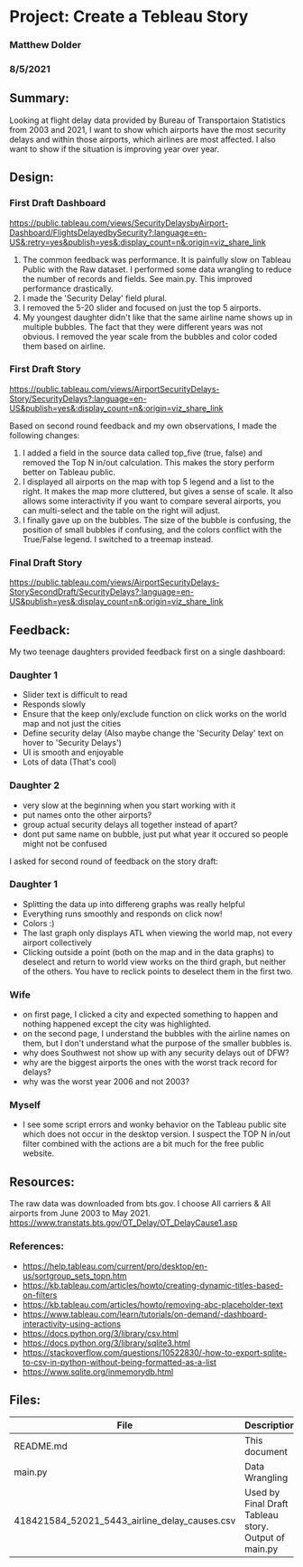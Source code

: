 # Project: Create a Tebleau Story
### Matthew Dolder
### 8/5/2021


## Summary: 

Looking at flight delay data provided by Bureau of Transportaion Statistics from 2003 and 2021, I want to show 
which airports have the most security delays and within those airports, which airlines are most affected.  I also want to show if the situation is 
improving year over year.
 

## Design: 

### First Draft Dashboard
https://public.tableau.com/views/SecurityDelaysbyAirport-Dashboard/FlightsDelayedbySecurity?:language=en-US&:retry=yes&publish=yes&:display_count=n&:origin=viz_share_link

1. The common feedback was performance.  It is painfully slow on Tableau Public with the Raw dataset.  I performed some data wrangling to reduce the number of records and fields.  See main.py.  This improved performance drastically. 
2. I made the 'Security Delay' field plural. 
3. I removed the 5-20 slider and focused on just the top 5 airports. 
4. My youngest daughter didn't like that the same airline name shows up in multiple bubbles.  The fact that they were different years was not obvious. I removed the year scale from the bubbles and color coded them 
based on airline. 

### First Draft Story
https://public.tableau.com/views/AirportSecurityDelays-Story/SecurityDelays?:language=en-US&publish=yes&:display_count=n&:origin=viz_share_link

Based on second round feedback and my own observations, I made the following changes:
1. I added a field in the source data called top_five (true, false) and removed the Top N in/out calculation.  This makes the story perform better on Tableau public. 
2. I displayed all airports on the map with top 5 legend and a list to the right.  It makes the map more cluttered, but gives a sense of scale. It also allows some interactivity if you want to compare several airports, you can multi-select and the table on the right will adjust.  
3. I finally gave up on the bubbles.  The size of the bubble is confusing, the position of small bubbles if confusing, and the colors conflict with the True/False legend.  I switched to a treemap instead. 

### Final Draft Story
https://public.tableau.com/views/AirportSecurityDelays-StorySecondDraft/SecurityDelays?:language=en-US&publish=yes&:display_count=n&:origin=viz_share_link


## Feedback: 
My two teenage daughters provided feedback first on a single dashboard:

### Daughter 1

- Slider text is difficult to read
- Responds slowly
- Ensure that the keep only/exclude function on click works on the world map and not just the cities
- Define security delay (Also maybe change the 'Security Delay' text on hover to 'Security Delays')
- UI is smooth and enjoyable
- Lots of data (That's cool)

### Daughter 2

- very slow at the beginning when you start working with it
- put names onto the other airports?
- group actual security delays all together instead of apart?
- dont put same name on bubble, just put what year it occured so people might not be confused

I asked for second round of feedback on the story draft:

### Daughter 1
- Splitting the data up into differeng graphs was really helpful
- Everything runs smoothly and responds on click now!
- Colors :)
- The last graph only displays ATL when viewing the world map, not every airport collectively
- Clicking outside a point (both on the map and in the data graphs) to deselect and return to world view works on the third graph, but neither of the others. You have to reclick points to deselect them in the first two.

### Wife
- on first page, I clicked a city and expected something to happen and nothing happened except the city was highlighted.
- on the second page, I understand the bubbles with the airline names on them, but I don't understand what the purpose of the smaller bubbles is.
- why does Southwest not show up with any security delays out of DFW?
- why are the biggest airports the ones with the worst track record for delays?
- why was the worst year 2006 and not 2003?

### Myself
- I see some script errors and wonky behavior on the Tableau public site which does not occur in the desktop version.  I suspect the TOP N in/out filter combined with the actions are a bit much for the free public website.   

## Resources: 

The raw data was downloaded from bts.gov.
I choose All carriers & All airports from June 2003 to May 2021.
https://www.transtats.bts.gov/OT_Delay/OT_DelayCause1.asp
 
### References:
- https://help.tableau.com/current/pro/desktop/en-us/sortgroup_sets_topn.htm
- https://kb.tableau.com/articles/howto/creating-dynamic-titles-based-on-filters
- https://kb.tableau.com/articles/howto/removing-abc-placeholder-text
- https://www.tableau.com/learn/tutorials/on-demand/-dashboard-interactivity-using-actions
- https://docs.python.org/3/library/csv.html
- https://docs.python.org/3/library/sqlite3.html
- https://stackoverflow.com/questions/10522830/-how-to-export-sqlite-to-csv-in-python-without-being-formatted-as-a-list
- https://www.sqlite.org/inmemorydb.html

## Files:

| File        | Description |
| ----------- | ----------- |
| README.md   | This document  |
| main.py     | Data Wrangling |
| 418421584_52021_5443_airline_delay_causes.csv    | Used by Final Draft Tableau story.  Output of main.py |

